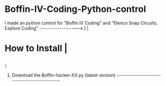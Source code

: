 # Boffin-IV-Coding-Python-control
I made an python control for "Boffin IV Coding" and "Elenco Snap Circuits; Explore Coding"
                                                                                                  ------------------->
                                                                                                  |
                                                                                                  |
# How to Install                                                                                  |
                                                                                                  |
1. Download the Boffin-hacker-XX.py (latest version) ----------------------------------------------
